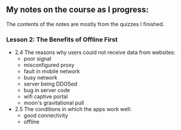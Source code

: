 ## My notes on the course as I progress:
The contents of the notes are mostly from the quizzes I finished.

### Lesson 2: The Benefits of Offline First
* 2.4 The reasons why users could not receive data from websites:
  * poor signal
  * misconfigured proxy
  * fault in mobile network
  * busy network
  * server being DDOSed
  * bug in server code
  * wifi captive portal
  * moon's gravitational pull
* 2.5 The conditions in which the apps work well:
  * good connectivity
  * offline
  
